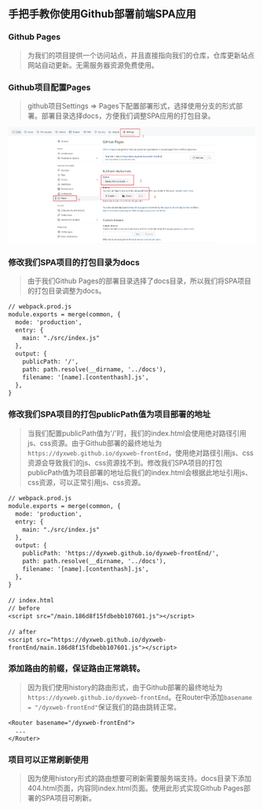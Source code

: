 ## 手把手教你使用Github部署前端SPA应用
### Github Pages
> 为我们的项目提供一个访问站点，并且直接指向我们的仓库，仓库更新站点网站自动更新。无需服务器资源免费使用。

### Github项目配置Pages
> github项目Settings => Pages下配置部署形式，选择使用分支的形式部署。部署目录选择docs，方便我们调整SPA应用的打包目录。

![Github项目配置Pages](./images/githubPage.jpg)
### 修改我们SPA项目的打包目录为docs
> 由于我们Github Pages的部署目录选择了docs目录，所以我们将SPA项目的打包目录调整为docs。

```
// webpack.prod.js
module.exports = merge(common, {
  mode: 'production',
  entry: {
    main: "./src/index.js"
  },
  output: {
    publicPath: '/',
    path: path.resolve(__dirname, '../docs'),
    filename: '[name].[contenthash].js',
  },
}
```
### 修改我们SPA项目的打包publicPath值为项目部署的地址
> 当我们配置publicPath值为'/'时，我们的index.html会使用绝对路径引用js、css资源。由于Github部署的最终地址为`https://dyxweb.github.io/dyxweb-frontEnd`，使用绝对路径引用js、css资源会导致我们的js、css资源找不到。修改我们SPA项目的打包publicPath值为项目部署的地址后我们的index.html会根据此地址引用js、css资源，可以正常引用js、css资源。

```
// webpack.prod.js
module.exports = merge(common, {
  mode: 'production',
  entry: {
    main: "./src/index.js"
  },
  output: {
    publicPath: 'https://dyxweb.github.io/dyxweb-frontEnd/',
    path: path.resolve(__dirname, '../docs'),
    filename: '[name].[contenthash].js',
  },
}

// index.html
// before
<script src="/main.186d8f15fdbebb107601.js"></script>

// after
<script src="https://dyxweb.github.io/dyxweb-frontEnd/main.186d8f15fdbebb107601.js"></script>
```
### 添加路由的前缀，保证路由正常跳转。
> 因为我们使用history的路由形式，由于Github部署的最终地址为`https://dyxweb.github.io/dyxweb-frontEnd`。在Router中添加`basename = "/dyxweb-frontEnd"`保证我们的路由跳转正常。

```
<Router basename="/dyxweb-frontEnd">
  ...
</Router>
```
### 项目可以正常刷新使用
> 因为使用history形式的路由想要可刷新需要服务端支持。docs目录下添加404.html页面，内容同index.html页面。使用此形式实现Github Pages部署的SPA项目可刷新。
